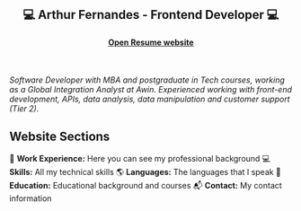 <h2 align="center">
  💻 Arthur Fernandes - Frontend Developer 💻
</h2>

<h4 align="center"><a href="https://arthurfms.github.io/arthur-fernandes/">Open Resume website</a></h4>
<br>
<p align="left"><i>Software Developer with MBA and postgraduate in Tech courses, working as a Global Integration Analyst at Awin. Experienced working with front-end development, APIs, data analysis, data manipulation and customer support (Tier 2).</i></p>

## Website Sections

💼 **Work Experience:** Here you can see my professional background
💻 **Skills:** All my technical skills
🌎 **Languages:** The languages that I speak
📖 **Education:** Educational background and courses
📬 **Contact:** My contact information
<br>
<br>
<br>
